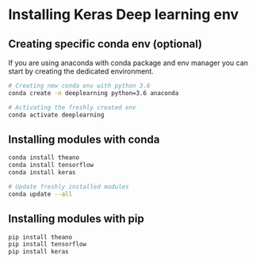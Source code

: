 # Installing Keras Deep learning env

## Creating specific conda env (optional)

If you are using anaconda with conda package and env manager you can start by creating the dedicated environment.

```bash
# Creating new conda env with python 3.6
conda create -n deeplearning python=3.6 anaconda

# Activating the freshly created env
conda activate deeplearning
```

## Installing modules with conda

```bash
conda install theano
conda install tensorflow
conda install keras

# Update freshly installed modules
conda update --all
```

## Installing modules with pip

```bash
pip install theano
pip install tensorflow
pip install keras
```




